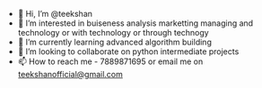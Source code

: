 - 👋 Hi, I’m @teekshan
- 👀 I’m interested in buiseness analysis marketting managing and technology or with technology or through technogy
- 🌱 I’m currently learning advanced algorithm building
- 💞️ I’m looking to collaborate on python intermediate projects 
- 📫 How to reach me - 7889871695 or email me on teekshanofficial@gmail.com

<!---
teekshan/teekshan is a ✨ special ✨ repository because its `README.md` (this file) appears on your GitHub profile.
You can click the Preview link to take a look at your changes.
--->
